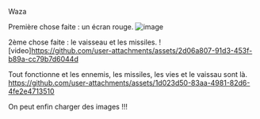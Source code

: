 Waza

Première chose faite : un écran rouge.
![image](https://github.com/user-attachments/assets/33e673ba-ba4f-4fad-b0bf-ec59c7d89511)



2ème chose faite : le vaisseau et les missiles.
![video]https://github.com/user-attachments/assets/2d06a807-91d3-453f-b89a-cc79b7d6044d



Tout fonctionne et les ennemis, les missiles, les vies et le vaissau sont là.
https://github.com/user-attachments/assets/1d023d50-83aa-4981-82d6-4fe2e4713510


On peut enfin charger des images !!!

